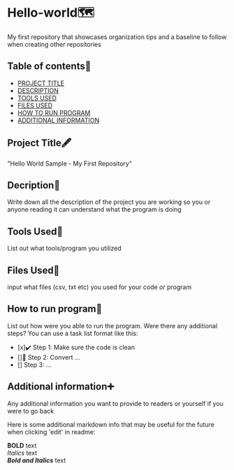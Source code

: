 # Hello-world🗺️
My first repository that showcases organization tips and a baseline to follow when creating other repositories

## Table of contents📑


- [PROJECT TITLE](#Project_Title)
- [DESCRIPTION](#Description)
- [TOOLS USED](#Tools_Used)
- [FILES USED](#Files_Used)
- [HOW TO RUN PROGRAM](#How-to-run-program)
- [ADDITIONAL INFORMATION](#Additional-information)

## Project Title🖋️

"Hello World Sample - My First Repository"


## Decription📖

Write down all the description of the project you are working so you or anyone reading it can understand what the program is doing

## Tools Used🧰

List out what tools/program you utilized

## Files Used📁

input what files (csv, txt etc) you used for your code or program


## How to run program🏃

List out how were you able to run the program. Were there any additional steps?
You can use a task list format like this:
- [x]✔️ Step 1: Make sure the code is clean  
- []🛑 Step 2: Convert ...  
- [] Step 3: ...  


## Additional information➕

Any additional information you want to provide to readers or yourself if you were to go back

Here is some additional markdown info that may be useful for the future when clicking 'edit' in readme:

**BOLD** text  
*Italics* text  
***Bold and Italics*** text  

